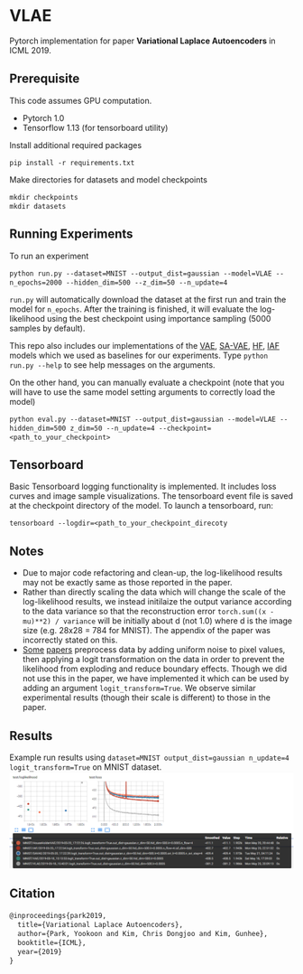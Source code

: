 # VLAE
Pytorch implementation for paper **Variational Laplace Autoencoders** in ICML 2019.

## Prerequisite
This code assumes GPU computation.
- Pytorch 1.0 
- Tensorflow 1.13 (for tensorboard utility)

Install additional required packages
```
pip install -r requirements.txt
```

Make directories for datasets and model checkpoints
```
mkdir checkpoints
mkdir datasets
```

## Running Experiments
To run an experiment
```
python run.py --dataset=MNIST --output_dist=gaussian --model=VLAE --n_epochs=2000 --hidden_dim=500 --z_dim=50 --n_update=4
```
`run.py` will automatically download the dataset at the first run and train the model for `n_epochs`. After the training is finished, it will evaluate the log-likelihood using the best checkpoint using importance sampling (5000 samples by default). 

This repo also includes our implementations of the [VAE](https://arxiv.org/abs/1312.6114), [SA-VAE](https://arxiv.org/abs/1802.02550), [HF](https://arxiv.org/abs/1611.09630), [IAF](https://arxiv.org/abs/1606.04934) models which we used as baselines for our experiments. 
Type `python run.py --help` to see help messages on the arguments.

On the other hand, you can manually evaluate a checkpoint (note that you will have to use the same model setting arguments to correctly load the model)
```
python eval.py --dataset=MNIST --output_dist=gaussian --model=VLAE --hidden_dim=500 z_dim=50 --n_update=4 --checkpoint=<path_to_your_checkpoint>
```

## Tensorboard 
Basic Tensorboard logging functionality is implemented. It includes loss curves and image sample visualizations. The tensorboard event file is saved at the checkpoint directory of the model. 
To launch a tensorboard, run:
```
tensorboard --logdir=<path_to_your_checkpoint_direcoty
```

## Notes
- Due to major code refactoring and clean-up, the log-likelihood results may not be exactly same as those reported in the paper.
- Rather than directly scaling the data which will change the scale of the log-likelihood results, we instead initilaize the output variance according to the data variance so that the reconstruction error `torch.sum((x - mu)**2) / variance` will be initially about d (not 1.0) where d is the image size (e.g. 28x28 = 784 for MNIST). The appendix of the paper was incorrectly stated on this. 
- [Some](https://arxiv.org/abs/1605.08803) [papers](https://arxiv.org/abs/1705.07057) preprocess data by adding uniform noise to pixel values, then applying a logit transformation on the data in order to prevent the likelihood from exploding and reduce boundary effects. Though we did not use this in the paper, we have implemented it which can be used by adding an argument `logit_transform=True`. We observe similar experimental results (though their scale is different) to those in the paper.

## Results
Example run results using `dataset=MNIST output_dist=gaussian n_update=4 logit_transform=True` on MNIST dataset.
![alt text](misc/vlae_results.png)

## Citation
```
@inproceedings{park2019,
  title={Variational Laplace Autoencoders},
  author={Park, Yookoon and Kim, Chris Dongjoo and Kim, Gunhee},
  booktitle={ICML},
  year={2019}
}
```

